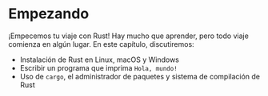 # Empezando

¡Empecemos tu viaje con Rust! Hay mucho que aprender, pero todo viaje comienza
en algún lugar. En este capítulo, discutiremos:

* Instalación de Rust en Linux, macOS y Windows
* Escribir un programa que imprima `Hola, mundo!`
* Uso de `cargo`, el administrador de paquetes y sistema de compilación de Rust
